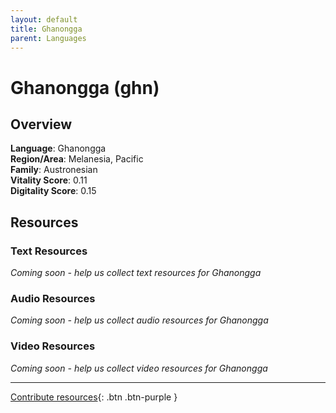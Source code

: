 ```yaml
---
layout: default
title: Ghanongga
parent: Languages
---
```


# Ghanongga (ghn)

## Overview

**Language**: Ghanongga  
**Region/Area**: Melanesia, Pacific  
**Family**: Austronesian  
**Vitality Score**: 0.11  
**Digitality Score**: 0.15  

## Resources

### Text Resources
*Coming soon - help us collect text resources for Ghanongga*

### Audio Resources
*Coming soon - help us collect audio resources for Ghanongga*

### Video Resources
*Coming soon - help us collect video resources for Ghanongga*

---

[Contribute resources](https://fairtrain.github.io/){: .btn .btn-purple }
